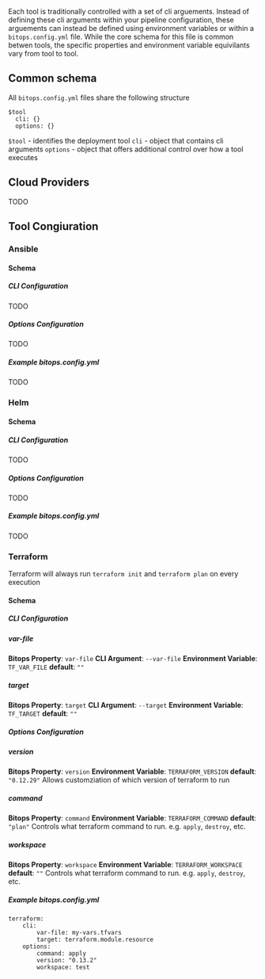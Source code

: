 Each tool is traditionally controlled with a set of cli arguements. Instead of defining these cli arguments within your pipeline configuration, these arguements can instead be defined using environment variables or within a `bitops.config.yml` file. While the core schema for this file is common betwen tools, the specific properties and environment variable equivilants vary from tool to tool.

## Common schema
All `bitops.config.yml` files share the following structure
```
$tool
  cli: {}
  options: {}
```
`$tool` - identifies the deployment tool
`cli` - object that contains cli arguments
`options` - object that offers additional control over how a tool executes

## Cloud Providers
TODO

## Tool Congiuration

### Ansible

#### Schema

##### CLI Configuration
TODO

##### Options Configuration
TODO

##### Example bitops.config.yml
TODO

### Helm

#### Schema

##### CLI Configuration
TODO

##### Options Configuration
TODO

##### Example bitops.config.yml
TODO

### Terraform
Terraform will always run `terraform init` and `terraform plan` on every execution

#### Schema

##### CLI Configuration

##### var-file
**Bitops Property**: `var-file`
**CLI Argument**: `--var-file`
**Environment Variable**: `TF_VAR_FILE`
**default**: `""`

##### target
**Bitops Property**: `target`
**CLI Argument**: `--target`
**Environment Variable**: `TF_TARGET`
**default**: `""`

##### Options Configuration

##### version
**Bitops Property**: `version`
**Environment Variable**: `TERRAFORM_VERSION`
**default**: `"0.12.29"`
Allows customziation of which version of terraform to run

##### command
**Bitops Property**: `command`
**Environment Variable**: `TERRAFORM_COMMAND`
**default**: `"plan"`
Controls what terraform command to run. e.g. `apply`, `destroy`, etc.

##### workspace
**Bitops Property**: `workspace`
**Environment Variable**: `TERRAFORM_WORKSPACE`
**default**: `""`
Controls what terraform command to run. e.g. `apply`, `destroy`, etc.

##### Example bitops.config.yml
```
terraform:
    cli:
        var-file: my-vars.tfvars
        target: terraform.module.resource
    options:
        command: apply
        version: "0.13.2"
        workspace: test
```